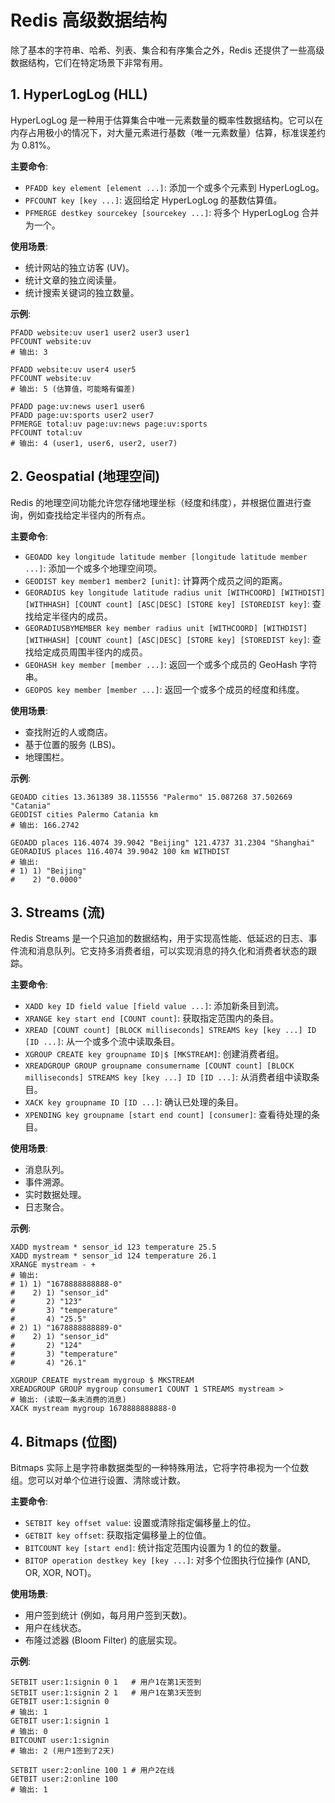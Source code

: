 # Redis 高级数据结构

除了基本的字符串、哈希、列表、集合和有序集合之外，Redis 还提供了一些高级数据结构，它们在特定场景下非常有用。

## 1. HyperLogLog (HLL)

HyperLogLog 是一种用于估算集合中唯一元素数量的概率性数据结构。它可以在内存占用极小的情况下，对大量元素进行基数（唯一元素数量）估算，标准误差约为 0.81%。

**主要命令**:
*   `PFADD key element [element ...]`: 添加一个或多个元素到 HyperLogLog。
*   `PFCOUNT key [key ...]`: 返回给定 HyperLogLog 的基数估算值。
*   `PFMERGE destkey sourcekey [sourcekey ...]`: 将多个 HyperLogLog 合并为一个。

**使用场景**:
*   统计网站的独立访客 (UV)。
*   统计文章的独立阅读量。
*   统计搜索关键词的独立数量。

**示例**:

```
PFADD website:uv user1 user2 user3 user1
PFCOUNT website:uv
# 输出: 3

PFADD website:uv user4 user5
PFCOUNT website:uv
# 输出: 5 (估算值，可能略有偏差)

PFADD page:uv:news user1 user6
PFADD page:uv:sports user2 user7
PFMERGE total:uv page:uv:news page:uv:sports
PFCOUNT total:uv
# 输出: 4 (user1, user6, user2, user7)
```

## 2. Geospatial (地理空间)

Redis 的地理空间功能允许您存储地理坐标（经度和纬度），并根据位置进行查询，例如查找给定半径内的所有点。

**主要命令**:
*   `GEOADD key longitude latitude member [longitude latitude member ...]`: 添加一个或多个地理空间项。
*   `GEODIST key member1 member2 [unit]`: 计算两个成员之间的距离。
*   `GEORADIUS key longitude latitude radius unit [WITHCOORD] [WITHDIST] [WITHHASH] [COUNT count] [ASC|DESC] [STORE key] [STOREDIST key]`: 查找给定半径内的成员。
*   `GEORADIUSBYMEMBER key member radius unit [WITHCOORD] [WITHDIST] [WITHHASH] [COUNT count] [ASC|DESC] [STORE key] [STOREDIST key]`: 查找给定成员周围半径内的成员。
*   `GEOHASH key member [member ...]`: 返回一个或多个成员的 GeoHash 字符串。
*   `GEOPOS key member [member ...]`: 返回一个或多个成员的经度和纬度。

**使用场景**:
*   查找附近的人或商店。
*   基于位置的服务 (LBS)。
*   地理围栏。

**示例**:

```
GEOADD cities 13.361389 38.115556 "Palermo" 15.087268 37.502669 "Catania"
GEODIST cities Palermo Catania km
# 输出: 166.2742

GEOADD places 116.4074 39.9042 "Beijing" 121.4737 31.2304 "Shanghai"
GEORADIUS places 116.4074 39.9042 100 km WITHDIST
# 输出:
# 1) 1) "Beijing"
#    2) "0.0000"
```

## 3. Streams (流)

Redis Streams 是一个只追加的数据结构，用于实现高性能、低延迟的日志、事件流和消息队列。它支持多消费者组，可以实现消息的持久化和消费者状态的跟踪。

**主要命令**:
*   `XADD key ID field value [field value ...]`: 添加新条目到流。
*   `XRANGE key start end [COUNT count]`: 获取指定范围内的条目。
*   `XREAD [COUNT count] [BLOCK milliseconds] STREAMS key [key ...] ID [ID ...]`: 从一个或多个流中读取条目。
*   `XGROUP CREATE key groupname ID|$ [MKSTREAM]`: 创建消费者组。
*   `XREADGROUP GROUP groupname consumername [COUNT count] [BLOCK milliseconds] STREAMS key [key ...] ID [ID ...]`: 从消费者组中读取条目。
*   `XACK key groupname ID [ID ...]`: 确认已处理的条目。
*   `XPENDING key groupname [start end count] [consumer]`: 查看待处理的条目。

**使用场景**:
*   消息队列。
*   事件溯源。
*   实时数据处理。
*   日志聚合。

**示例**:

```
XADD mystream * sensor_id 123 temperature 25.5
XADD mystream * sensor_id 124 temperature 26.1
XRANGE mystream - +
# 输出:
# 1) 1) "1678888888888-0"
#    2) 1) "sensor_id"
#       2) "123"
#       3) "temperature"
#       4) "25.5"
# 2) 1) "1678888888889-0"
#    2) 1) "sensor_id"
#       2) "124"
#       3) "temperature"
#       4) "26.1"

XGROUP CREATE mystream mygroup $ MKSTREAM
XREADGROUP GROUP mygroup consumer1 COUNT 1 STREAMS mystream >
# 输出: (读取一条未消费的消息)
XACK mystream mygroup 1678888888888-0
```

## 4. Bitmaps (位图)

Bitmaps 实际上是字符串数据类型的一种特殊用法，它将字符串视为一个位数组。您可以对单个位进行设置、清除或计数。

**主要命令**:
*   `SETBIT key offset value`: 设置或清除指定偏移量上的位。
*   `GETBIT key offset`: 获取指定偏移量上的位值。
*   `BITCOUNT key [start end]`: 统计指定范围内设置为 1 的位的数量。
*   `BITOP operation destkey key [key ...]`: 对多个位图执行位操作 (AND, OR, XOR, NOT)。

**使用场景**:
*   用户签到统计 (例如，每月用户签到天数)。
*   用户在线状态。
*   布隆过滤器 (Bloom Filter) 的底层实现。

**示例**:

```
SETBIT user:1:signin 0 1   # 用户1在第1天签到
SETBIT user:1:signin 2 1   # 用户1在第3天签到
GETBIT user:1:signin 0
# 输出: 1
GETBIT user:1:signin 1
# 输出: 0
BITCOUNT user:1:signin
# 输出: 2 (用户1签到了2天)

SETBIT user:2:online 100 1 # 用户2在线
GETBIT user:2:online 100
# 输出: 1